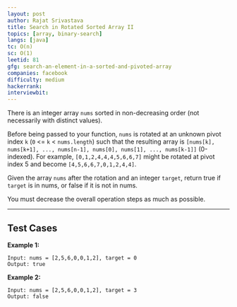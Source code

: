 ```yaml
---
layout: post
author: Rajat Srivastava
title: Search in Rotated Sorted Array II
topics: [array, binary-search]
langs: [java]
tc: O(n)
sc: O(1)
leetid: 81
gfg: search-an-element-in-a-sorted-and-pivoted-array
companies: facebook
difficulty: medium
hackerrank: 
interviewbit: 
---
```


There is an integer array `nums` sorted in non-decreasing order (not necessarily with distinct values).

Before being passed to your function, 
`nums` is rotated at an unknown pivot index `k` (`0` <= `k` < `nums.length`) 
such that the resulting array is `[nums[k], nums[k+1], ..., nums[n-1], nums[0], nums[1], ..., nums[k-1]]` (0-indexed). 
For example, `[0,1,2,4,4,4,5,6,6,7]` might be rotated at pivot index 5 and become `[4,5,6,6,7,0,1,2,4,4]`.

Given the array `nums` after the rotation and an integer `target`, return true if `target` is in nums, or false if it is not in nums.

You must decrease the overall operation steps as much as possible.

---

## Test Cases

**Example 1:** 
```
Input: nums = [2,5,6,0,0,1,2], target = 0
Output: true
```

**Example 2:** 
```
Input: nums = [2,5,6,0,0,1,2], target = 3
Output: false
```